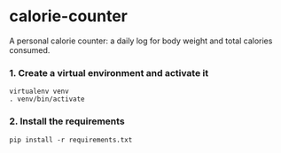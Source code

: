 # calorie-counter
A personal calorie counter: a daily log for body weight and total calories consumed.

### 1. Create a virtual environment and activate it
```
virtualenv venv
. venv/bin/activate
```

### 2. Install the requirements
`pip install -r requirements.txt`
